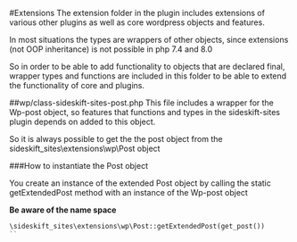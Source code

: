 #Extensions
The extension folder in the plugin includes extensions of various other plugins as well as core wordpress objects and features.

In most situations the types are wrappers of other objects, since extensions (not OOP inheritance) is not possible in php 7.4 and 8.0

So in order to be able to add functionality to objects that are declared final, wrapper types and functions are included in this folder to be able to extend the functionality of core and plugins.

##wp/class-sideskift-sites-post.php
This file includes a wrapper for the Wp-post object, so features that functions and types in the sideskift-sites plugin depends on added to this object.

So it is always possible to get the the post object from the sideskift_sites\extensions\wp\Post object

###How to instantiate the Post object

You create an instance of the extended Post object by calling the static getExtendedPost method with an instance of the Wp-post object

**Be aware of the name space**

```php
\sideskift_sites\extensions\wp\Post::getExtendedPost(get_post())
``
